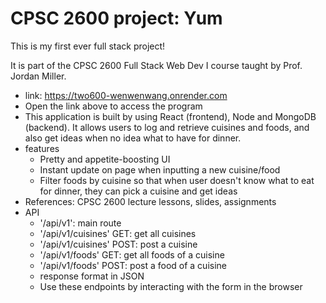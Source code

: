 # CPSC 2600 project: Yum

This is my first ever full stack project!

It is part of the CPSC 2600 Full Stack Web Dev I course taught by Prof. Jordan Miller.

- link: https://two600-wenwenwang.onrender.com
- Open the link above to access the program
- This application is built by using React (frontend), Node and MongoDB (backend). It allows users to log and retrieve cuisines and foods, and also get ideas when no idea what to have for dinner.
- features
  - Pretty and appetite-boosting UI
  - Instant update on page when inputting a new cuisine/food
  - Filter foods by cuisine so that when user doesn't know what to eat for dinner, they can pick a cuisine and get ideas
- References: CPSC 2600 lecture lessons, slides, assignments
- API
  - '/api/v1': main route
  - '/api/v1/cuisines' GET: get all cuisines
  - '/api/v1/cuisines' POST: post a cuisine
  - '/api/v1/foods' GET: get all foods of a cuisine
  - '/api/v1/foods' POST: post a food of a cuisine
  - response format in JSON
  - Use these endpoints by interacting with the form in the browser
